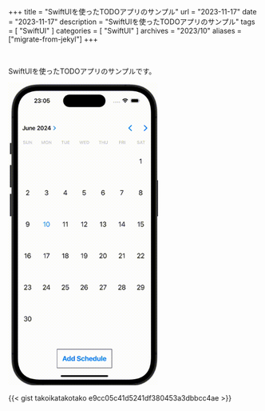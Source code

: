 +++
title = "SwiftUIを使ったTODOアプリのサンプル"
url = "2023-11-17"
date = "2023-11-17"
description = "SwiftUIを使ったTODOアプリのサンプル"
tags = [
  "SwiftUI"
]
categories = [
  "SwiftUI"
]
archives = "2023/10"
aliases = ["migrate-from-jekyl"]
+++

<br>

SwiftUIを使ったTODOアプリのサンプルです。

<img src="2023-11-17.gif" width="300px" alt="SwiftUIを使ったTODOアプリのサンプル">

{{< gist takoikatakotako e9cc05c41d5241df380453a3dbbcc4ae >}}
